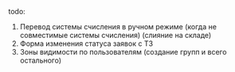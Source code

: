 todo:
1. Перевод системы счисления в ручном режиме (когда не совместимые системы счисления) (слияние на складе)
2. Форма изменения статуса заявок с ТЗ
3. Зоны видимости по пользователям (создание групп и всего остального)